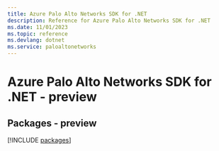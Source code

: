 ```yaml
---
title: Azure Palo Alto Networks SDK for .NET
description: Reference for Azure Palo Alto Networks SDK for .NET
ms.date: 11/01/2023
ms.topic: reference
ms.devlang: dotnet
ms.service: paloaltonetworks
---
```

# Azure Palo Alto Networks SDK for .NET - preview
## Packages - preview
[!INCLUDE [packages](palo-alto-networks-index.md)]